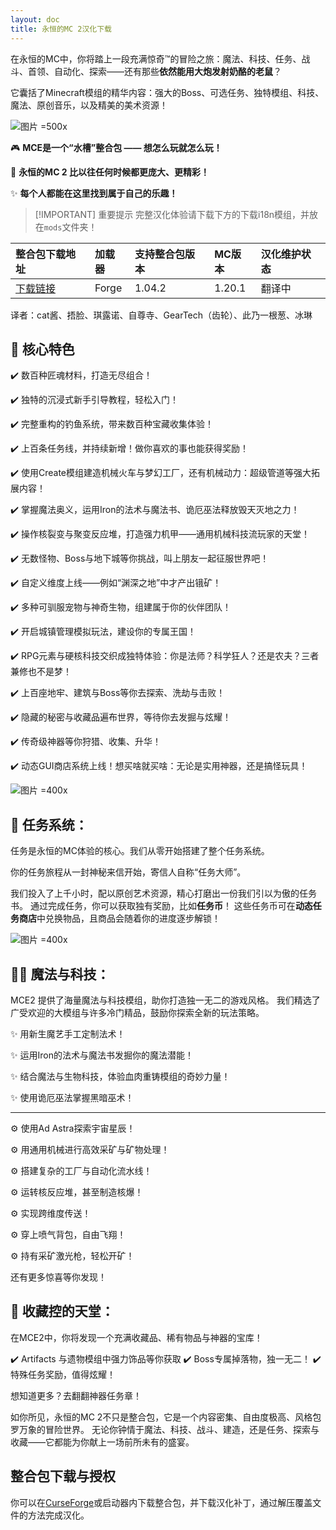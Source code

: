 ```yaml
---
layout: doc
title: 永恒的MC 2汉化下载
---
```


在永恒的MC中，你将踏上一段充满惊奇™的冒险之旅：魔法、科技、任务、战斗、首领、自动化、探索——还有那些**依然能用大炮发射奶酪的老鼠**？

它囊括了Minecraft模组的精华内容：强大的Boss、可选任务、独特模组、科技、魔法、原创音乐，以及精美的美术资源！

![图片 =500x](https://media.forgecdn.net/attachments/1214/659/2025-06-08_15.jpg)

🎮 **MCE是一个“水槽”整合包 —— 想怎么玩就怎么玩！**

🌌 **永恒的MC 2 比以往任何时候都更庞大、更精彩！**

✨ **每个人都能在这里找到属于自己的乐趣！**

> [!IMPORTANT] 重要提示
> 完整汉化体验请下载下方的下载i18n模组，并放在`mods`文件夹！

<DownloadLinks :methods="[
  { id: 'lanzou', text: '下载汉化', icon: '/imgs/svg/lanzou.svg', link: '/doing' },
  { id: 'curseforge', text: '下载i18n模组', icon: '/imgs/svg/curseforge.svg', link: 'https://www.curseforge.com/api/v1/mods/297404/files/6351071/download' },
  { id: 'github', text: 'Github仓库', icon: '/imgs/svg/github.svg', link: 'https://github.com/VM-Chinese-translate-group/MCE2' },
  { id: 'lazy', text: '懒汉下载', icon: '/imgs/logo/logo_64.png', link: '/doing' }
]" />

| 整合包下载地址                                                         | 加载器 | 支持整合包版本 | MC版本 | 汉化维护状态 |
| :--------------------------------------------------------------------- | :----- | :------------- | :----- | :----------- |
| [下载链接](https://www.curseforge.com/minecraft/modpacks/mc-eternal-2) | Forge  | 1.04.2         | 1.20.1 | 翻译中       |

译者：cat酱、捂脸、琪露诺、自尊寺、GearTech（齿轮）、此乃一根葱、冰琳

## 📖 **核心特色**

✔️ 数百种匠魂材料，打造无尽组合！

✔️ 独特的沉浸式新手引导教程，轻松入门！

✔️ 完整重构的钓鱼系统，带来数百种宝藏收集体验！

✔️ 上百条任务线，并持续新增！做你喜欢的事也能获得奖励！

✔️ 使用Create模组建造机械火车与梦幻工厂，还有机械动力：超级管道等强大拓展内容！

✔️ 掌握魔法奥义，运用Iron的法术与魔法书、诡厄巫法释放毁天灭地之力！

✔️ 操作核裂变与聚变反应堆，打造强力机甲——通用机械科技流玩家的天堂！

✔️ 无数怪物、Boss与地下城等你挑战，叫上朋友一起征服世界吧！

✔️ 自定义维度上线——例如“渊深之地”中才产出锇矿！

✔️ 多种可驯服宠物与神奇生物，组建属于你的伙伴团队！

✔️ 开启城镇管理模拟玩法，建设你的专属王国！

✔️ RPG元素与硬核科技交织成独特体验：你是法师？科学狂人？还是农夫？三者兼修也不是梦！

✔️ 上百座地牢、建筑与Boss等你去探索、洗劫与击败！

✔️ 隐藏的秘密与收藏品遍布世界，等待你去发掘与炫耀！

✔️ 传奇级神器等你狩猎、收集、升华！

✔️ 动态GUI商店系统上线！想买啥就买啥：无论是实用神器，还是搞怪玩具！

![图片 =400x](https://i.imgur.com/XB4rrvM.gif)

## 📜 **任务系统：**

任务是永恒的MC体验的核心。我们从零开始搭建了整个任务系统。

你的任务旅程从一封神秘来信开始，寄信人自称“任务大师”。

我们投入了上千小时，配以原创艺术资源，精心打磨出一份我们引以为傲的任务书。
通过完成任务，你可以获取独有奖励，比如**任务币**！
这些任务币可在**动态任务商店**中兑换物品，且商品会随着你的进度逐步解锁！

![图片 =400x](https://media.forgecdn.net/attachments/description/1243287/description_b55ea521-d7fd-4d85-b5bb-bf5e8a74eef7.png)

## 🧙‍♀️ **魔法与科技：**

MCE2 提供了海量魔法与科技模组，助你打造独一无二的游戏风格。
我们精选了广受欢迎的大模组与许多冷门精品，鼓励你探索全新的玩法策略。

✨ 用新生魔艺手工定制法术！

✨ 运用Iron的法术与魔法书发掘你的魔法潜能！

✨ 结合魔法与生物科技，体验血肉重铸模组的奇妙力量！

✨ 使用诡厄巫法掌握黑暗巫术！

---

⚙️ 使用Ad Astra探索宇宙星辰！

⚙️ 用通用机械进行高效采矿与矿物处理！

⚙️ 搭建复杂的工厂与自动化流水线！

⚙️ 运转核反应堆，甚至制造核爆！

⚙️ 实现跨维度传送！

⚙️ 穿上喷气背包，自由飞翔！

⚙️ 持有采矿激光枪，轻松开矿！

还有更多惊喜等你发现！

## 💎 **收藏控的天堂：**

在MCE2中，你将发现一个充满收藏品、稀有物品与神器的宝库！

✔️ Artifacts 与遗物模组中强力饰品等你获取
✔️ Boss专属掉落物，独一无二！
✔️ 特殊任务奖励，值得炫耀！

想知道更多？去翻翻神器任务章！

如你所见，永恒的MC 2不只是整合包，它是一个内容密集、自由度极高、风格包罗万象的冒险世界。
无论你钟情于魔法、科技、战斗、建造，还是任务、探索与收藏——它都能为你献上一场前所未有的盛宴。

## 整合包下载与授权

你可以在[CurseForge](https://www.curseforge.com/minecraft/modpacks/mc-eternal-2)或启动器内下载整合包，并下载汉化补丁，通过解压覆盖文件的方法完成汉化。

<DocSupport />
